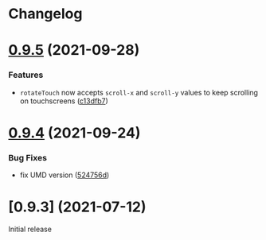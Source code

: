 # Changelog

# [0.9.5](https://github.com/nolimits4web/atropos/compare/v0.9.4...v0.9.5) (2021-09-28)

### Features

- `rotateTouch` now accepts `scroll-x` and `scroll-y` values to keep scrolling on touchscreens ([c13dfb7](https://github.com/nolimits4web/atropos/commit/c13dfb7204be1b3972478b1bdf40973884f4aa5f))

# [0.9.4](https://github.com/nolimits4web/atropos/compare/v0.9.3...v0.9.4) (2021-09-24)

### Bug Fixes

- fix UMD version ([524756d](https://github.com/nolimits4web/atropos/commit/524756d359e38d41d6e6ec9e9e07e76c3299c33b))

# [0.9.3] (2021-07-12)

Initial release

